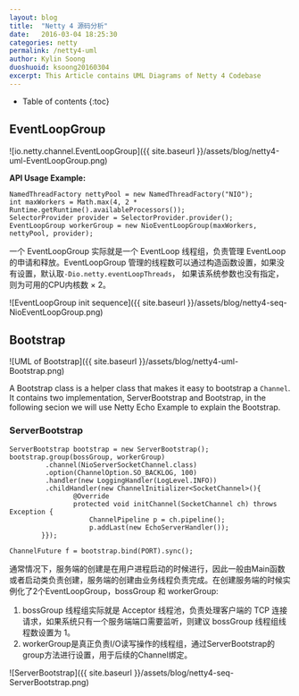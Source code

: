 ```yaml
---
layout: blog
title:  "Netty 4 源码分析"
date:   2016-03-04 18:25:30
categories: netty
permalink: /netty4-uml
author: Kylin Soong
duoshuoid: ksoong20160304
excerpt: This Article contains UML Diagrams of Netty 4 Codebase
---
```


* Table of contents
{:toc}

## EventLoopGroup

![io.netty.channel.EventLoopGroup]({{ site.baseurl }}/assets/blog/netty4-uml-EventLoopGroup.png)

**API Usage Example:**

~~~
NamedThreadFactory nettyPool = new NamedThreadFactory("NIO");
int maxWorkers = Math.max(4, 2 * Runtime.getRuntime().availableProcessors());
SelectorProvider provider = SelectorProvider.provider();
EventLoopGroup workerGroup = new NioEventLoopGroup(maxWorkers, nettyPool, provider);
~~~

一个 EventLoopGroup 实际就是一个 EventLoop 线程组，负责管理 EventLoop 的申请和释放。EventLoopGroup 管理的线程数可以通过构造函数设置，如果没有设置，默认取`-Dio.netty.eventLoopThreads`， 如果该系统参数也没有指定，则为可用的CPU内核数 × 2。

![EventLoopGroup init sequence]({{ site.baseurl }}/assets/blog/netty4-seq-NioEventLoopGroup.png)

## Bootstrap

![UML of Bootstrap]({{ site.baseurl }}/assets/blog/netty4-uml-Bootstrap.png)

A Bootstrap class is a helper class that makes it easy to bootstrap a `Channel`. It contains two implementation, ServerBootstrap and Bootstrap, in the following secion we will use Netty Echo Example to explain the Bootstrap.

### ServerBootstrap

~~~
ServerBootstrap bootstrap = new ServerBootstrap();
bootstrap.group(bossGroup, workerGroup)
         .channel(NioServerSocketChannel.class)
         .option(ChannelOption.SO_BACKLOG, 100)
         .handler(new LoggingHandler(LogLevel.INFO))
         .childHandler(new ChannelInitializer<SocketChannel>(){
                @Override
                protected void initChannel(SocketChannel ch) throws Exception {
                    ChannelPipeline p = ch.pipeline();
                    p.addLast(new EchoServerHandler());
        }});
            
ChannelFuture f = bootstrap.bind(PORT).sync();
~~~

通常情况下，服务端的创建是在用户进程启动的时候进行，因此一般由Main函数或者启动类负责创建，服务端的创建由业务线程负责完成。在创建服务端的时候实例化了2个EventLoopGroup，bossGroup 和 workerGroup:

1. bossGroup 线程组实际就是 Acceptor 线程池，负责处理客户端的 TCP 连接请求，如果系统只有一个服务端端口需要监听，则建议 bossGroup 线程组线程数设置为 1。
2. workerGroup是真正负责I/O读写操作的线程组，通过ServerBootstrap的group方法进行设置，用于后续的Channel绑定。


![ServerBootstrap]({{ site.baseurl }}/assets/blog/netty4-seq-ServerBootstrap.png)
